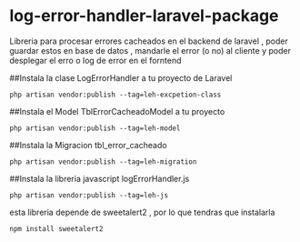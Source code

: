 # log-error-handler-laravel-package
Libreria para procesar errores cacheados en el backend de laravel , 
poder guardar estos en base de datos , mandarle el error (o no) al cliente 
y poder desplegar el erro o log de error en el forntend

##Instala la clase LogErrorHandler a tu proyecto de Laravel

```console
php artisan vendor:publish --tag=leh-excpetion-class
```

##Instala el Model TblErrorCacheadoModel a tu proyecto 

```console
php artisan vendor:publish --tag=leh-model
```

##Instala la Migracion tbl_error_cacheado 

```console
php artisan vendor:publish --tag=leh-migration
```

##Instala la libreria javascript logErrorHandler.js

```console
php artisan vendor:publish --tag=leh-js
```
esta libreria depende de sweetalert2 , por lo que tendras que instalarla
```console
npm install sweetalert2
```


